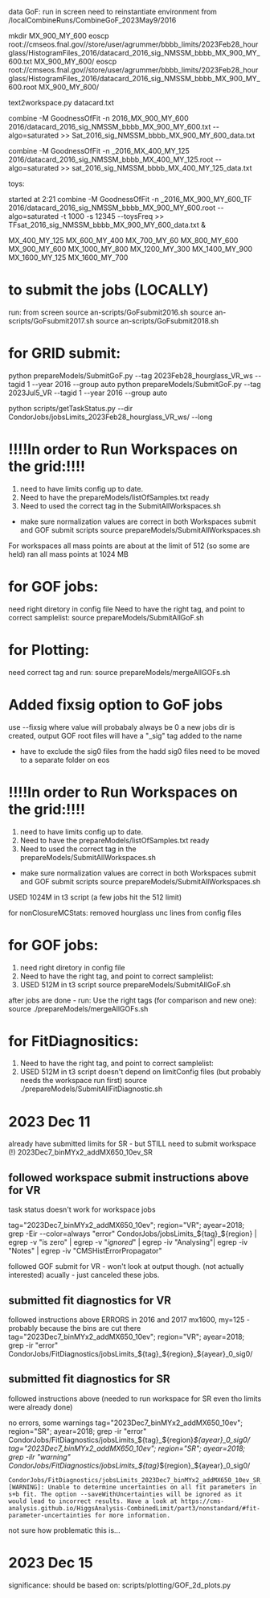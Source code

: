 data GoF:
run in screen
need to reinstantiate environment
from /localCombineRuns/CombineGoF_2023May9/2016

mkdir MX_900_MY_600
eoscp root://cmseos.fnal.gov//store/user/agrummer/bbbb_limits/2023Feb28_hourglass/HistogramFiles_2016/datacard_2016_sig_NMSSM_bbbb_MX_900_MY_600.txt MX_900_MY_600/
eoscp root://cmseos.fnal.gov//store/user/agrummer/bbbb_limits/2023Feb28_hourglass/HistogramFiles_2016/datacard_2016_sig_NMSSM_bbbb_MX_900_MY_600.root MX_900_MY_600/

text2workspace.py datacard.txt

combine -M GoodnessOfFit -n 2016_MX_900_MY_600 2016/datacard_2016_sig_NMSSM_bbbb_MX_900_MY_600.txt --algo=saturated >> Sat_2016_sig_NMSSM_bbbb_MX_900_MY_600_data.txt

combine -M GoodnessOfFit -n _2016_MX_400_MY_125 2016/datacard_2016_sig_NMSSM_bbbb_MX_400_MY_125.root --algo=saturated >> sat_2016_sig_NMSSM_bbbb_MX_400_MY_125_data.txt

toys:

started at 2:21
combine -M GoodnessOfFit -n _2016_MX_900_MY_600_TF 2016/datacard_2016_sig_NMSSM_bbbb_MX_900_MY_600.root --algo=saturated -t 1000 -s 12345 --toysFreq >> TFsat_2016_sig_NMSSM_bbbb_MX_900_MY_600_data.txt &






MX_400_MY_125
MX_600_MY_400
MX_700_MY_60
MX_800_MY_600
MX_900_MY_600
MX_1000_MY_800
MX_1200_MY_300
MX_1400_MY_900
MX_1600_MY_125
MX_1600_MY_700

# to submit the jobs (LOCALLY)
run:
from screen
source an-scripts/GoFsubmit2016.sh
source an-scripts/GoFsubmit2017.sh
source an-scripts/GoFsubmit2018.sh


# for GRID submit:

python prepareModels/SubmitGoF.py --tag 2023Feb28_hourglass_VR_ws --tagid 1 --year 2016 --group auto
python prepareModels/SubmitGoF.py --tag 2023Jul5_VR --tagid 1 --year 2016 --group auto

python scripts/getTaskStatus.py --dir CondorJobs/jobsLimits_2023Feb28_hourglass_VR_ws/ --long



# !!!!In order to Run Workspaces on the grid:!!!!
1. need to have limits config up to date.
2. Need to have the prepareModels/listOfSamples.txt ready
3. Need to used the correct tag in the SubmitAllWorkspaces.sh
- make sure normalization values are correct in both Workspaces submit and GOF submit scripts
source prepareModels/SubmitAllWorkspaces.sh

For workspaces all mass points are about at the limit of 512 (so some are held)
ran all mass points at
1024 MB


# for GOF jobs:

need right diretory in config file
Need to have the right tag, and point to correct samplelist:
source prepareModels/SubmitAllGoF.sh


# for Plotting:

need correct tag and run:
source prepareModels/mergeAllGOFs.sh

# Added fixsig option to GoF jobs
use
--fixsig <value>
where value will probabaly always be 0
a new jobs dir is created, output GOF root files will have a "_sig<value>" tag added to the name

- have to exclude the sig0 files from the hadd
sig0 files need to be moved to a separate folder on eos


# !!!!In order to Run Workspaces on the grid:!!!!
1. need to have limits config up to date.
2. Need to have the prepareModels/listOfSamples.txt ready
3. Need to used the correct tag in the prepareModels/SubmitAllWorkspaces.sh
- make sure normalization values are correct in both Workspaces submit and GOF submit scripts
source prepareModels/SubmitAllWorkspaces.sh

USED 1024M in t3 script
(a few jobs hit the 512 limit)

for nonClosureMCStats:
    removed hourglass unc lines from config files

# for GOF jobs:

1. need right diretory in config file
2. Need to have the right tag, and point to correct samplelist:
3. USED 512M in t3 script
source prepareModels/SubmitAllGoF.sh

after jobs are done - run:
Use the right tags (for comparison and new one):
source ./prepareModels/mergeAllGOFs.sh

# for FitDiagnositics:

1. Need to have the right tag, and point to correct samplelist:
2. USED 512M in t3 script
doesn't depend on limitConfig files (but probably needs the workspace run first)
source ./prepareModels/SubmitAllFitDiagnostic.sh


# 2023 Dec 11

already have submitted limits for SR - but STILL need to submit workspace (!)
2023Dec7_binMYx2_addMX650_10ev_SR

## followed workspace submit instructions above for VR

task status doesn't work for workspace jobs

tag="2023Dec7_binMYx2_addMX650_10ev"; region="VR"; ayear=2018; grep -Eir --color=always "error" CondorJobs/jobsLimits_${tag}_${region} | egrep -v "is zero" | egrep -v "*ignored*" | egrep -iv "Analysing"| egrep -iv "Notes" | egrep -iv "CMSHistErrorPropagator"

followed GOF submit for VR - won't look at output though. (not actually interested)
acually - just canceled these jobs.

## submitted fit diagnostics for VR

followed instructions above
ERRORS in 2016 and 2017 mx1600, my=125 - probably because the bins are cut there
tag="2023Dec7_binMYx2_addMX650_10ev"; region="VR"; ayear=2018; grep -ir "error" CondorJobs/FitDiagnostics/jobsLimits_${tag}_${region}_${ayear}_0_sig0/

## submitted fit diagnostics for SR

followed instructions above
(needed to run workspace for SR even tho limits were already done)

no errors, some warnings
tag="2023Dec7_binMYx2_addMX650_10ev"; region="SR"; ayear=2018; grep -ir "error" CondorJobs/FitDiagnostics/jobsLimits_${tag}_${region}_${ayear}_0_sig0/
tag="2023Dec7_binMYx2_addMX650_10ev"; region="SR"; ayear=2018; grep -ilr "warning" CondorJobs/FitDiagnostics/jobsLimits_${tag}_${region}_${ayear}_0_sig0/

```
CondorJobs/FitDiagnostics/jobsLimits_2023Dec7_binMYx2_addMX650_10ev_SR_2018_0_sig0/job_sig_NMSSM_bbbb_MX_1000_MY_800.sh_4014454.stdout:[WARNING]: Unable to determine uncertainties on all fit parameters in s+b fit. The option --saveWithUncertainties will be ignored as it would lead to incorrect results. Have a look at https://cms-analysis.github.io/HiggsAnalysis-CombinedLimit/part3/nonstandard/#fit-parameter-uncertainties for more information.
```
not sure how problematic this is...


# 2023 Dec 15

significance:
should be based on:
scripts/plotting/GOF_2d_plots.py
